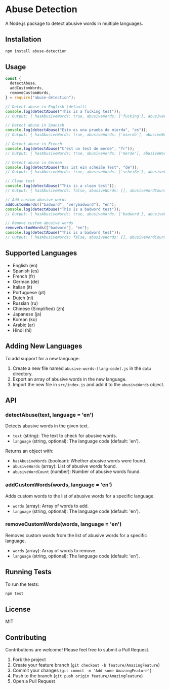 # Abuse Detection

A Node.js package to detect abusive words in multiple languages.

## Installation

```bash
npm install abuse-detection
```

## Usage

```javascript
const {
  detectAbuse,
  addCustomWords,
  removeCustomWords,
} = require("abuse-detection");

// Detect abuse in English (default)
console.log(detectAbuse("This is a fucking test"));
// Output: { hasAbusiveWords: true, abusiveWords: ['fucking'], abusiveWordCount: 1 }

// Detect abuse in Spanish
console.log(detectAbuse("Esto es una prueba de mierda", "es"));
// Output: { hasAbusiveWords: true, abusiveWords: ['mierda'], abusiveWordCount: 1 }

// Detect abuse in French
console.log(detectAbuse("C'est un test de merde", "fr"));
// Output: { hasAbusiveWords: true, abusiveWords: ['merde'], abusiveWordCount: 1 }

// Detect abuse in German
console.log(detectAbuse("Das ist ein scheiße Test", "de"));
// Output: { hasAbusiveWords: true, abusiveWords: ['scheiße'], abusiveWordCount: 1 }

// Clean text
console.log(detectAbuse("This is a clean test"));
// Output: { hasAbusiveWords: false, abusiveWords: [], abusiveWordCount: 0 }

// Add custom abusive words
addCustomWords(["badword", "verybadword"], "en");
console.log(detectAbuse("This is a badword test"));
// Output: { hasAbusiveWords: true, abusiveWords: ['badword'], abusiveWordCount: 1 }

// Remove custom abusive words
removeCustomWords(["badword"], "en");
console.log(detectAbuse("This is a badword test"));
// Output: { hasAbusiveWords: false, abusiveWords: [], abusiveWordCount: 0 }
```

## Supported Languages

- English (en)
- Spanish (es)
- French (fr)
- German (de)
- Italian (it)
- Portuguese (pt)
- Dutch (nl)
- Russian (ru)
- Chinese (Simplified) (zh)
- Japanese (ja)
- Korean (ko)
- Arabic (ar)
- Hindi (hi)

## Adding New Languages

To add support for a new language:

1. Create a new file named `abusive-words-[lang-code].js` in the `data` directory.
2. Export an array of abusive words in the new language.
3. Import the new file in `src/index.js` and add it to the `abusiveWords` object.

## API

### detectAbuse(text, language = 'en')

Detects abusive words in the given text.

- `text` (string): The text to check for abusive words.
- `language` (string, optional): The language code (default: 'en').

Returns an object with:

- `hasAbusiveWords` (boolean): Whether abusive words were found.
- `abusiveWords` (array): List of abusive words found.
- `abusiveWordCount` (number): Number of abusive words found.

### addCustomWords(words, language = 'en')

Adds custom words to the list of abusive words for a specific language.

- `words` (array): Array of words to add.
- `language` (string, optional): The language code (default: 'en').

### removeCustomWords(words, language = 'en')

Removes custom words from the list of abusive words for a specific language.

- `words` (array): Array of words to remove.
- `language` (string, optional): The language code (default: 'en').

## Running Tests

To run the tests:

```bash
npm test
```

## License

MIT

## Contributing

Contributions are welcome! Please feel free to submit a Pull Request.

1. Fork the project
2. Create your feature branch (`git checkout -b feature/AmazingFeature`)
3. Commit your changes (`git commit -m 'Add some AmazingFeature'`)
4. Push to the branch (`git push origin feature/AmazingFeature`)
5. Open a Pull Request
